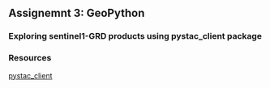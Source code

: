 ## Assignemnt 3: GeoPython 

### Exploring sentinel1-GRD products using pystac_client package

### Resources

[pystac_client](https://github.com/stac-utils/pystac-client?tab=readme-ov-file)
